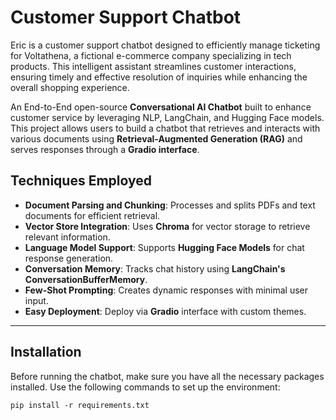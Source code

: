 # Customer Support Chatbot

Eric is a customer support chatbot designed to efficiently manage ticketing for Voltathena, a fictional e-commerce company specializing in tech products. This intelligent assistant streamlines customer interactions, ensuring timely and effective resolution of inquiries while enhancing the overall shopping experience.

An End-to-End open-source **Conversational AI Chatbot** built to enhance customer service by leveraging NLP, LangChain, and Hugging Face models. This project allows users to build a chatbot that retrieves and interacts with various documents using **Retrieval-Augmented Generation (RAG)** and serves responses through a **Gradio interface**. 

## Techniques Employed

- **Document Parsing and Chunking**: Processes and splits PDFs and text documents for efficient retrieval.
- **Vector Store Integration**: Uses **Chroma** for vector storage to retrieve relevant information.
- **Language Model Support**: Supports **Hugging Face Models** for chat response generation.
- **Conversation Memory**: Tracks chat history using **LangChain's ConversationBufferMemory**.
- **Few-Shot Prompting**: Creates dynamic responses with minimal user input.
- **Easy Deployment**: Deploy via **Gradio** interface with custom themes.

---

## Installation

Before running the chatbot, make sure you have all the necessary packages installed. Use the following commands to set up the environment:

`pip install -r requirements.txt`
